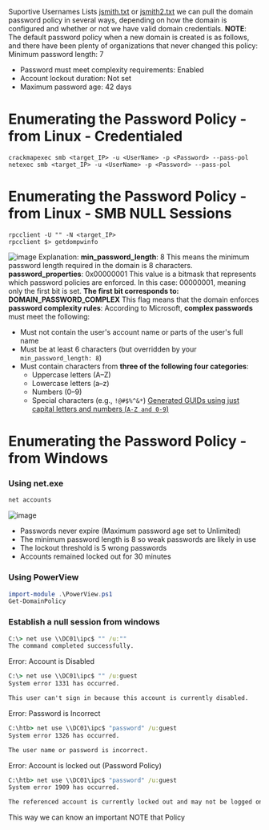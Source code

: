 Suportive Usernames Lists [jsmith.txt](https://github.com/insidetrust/statistically-likely-usernames/blob/master/jsmith.txt) or [jsmith2.txt](https://github.com/insidetrust/statistically-likely-usernames/blob/master/jsmith2.txt)
 we can pull the domain password policy in several ways, depending on how the domain is configured and whether or not we have valid domain credentials.
 **NOTE**: The default password policy when a new domain is created is as follows, and there have been plenty of organizations that never changed this policy:
Minimum password length:	7
- Password must meet complexity requirements:	Enabled
- Account lockout duration:	Not set
- Maximum password age:	42 days

 # Enumerating the Password Policy - from Linux - Credentialed
 ```shell
crackmapexec smb <target_IP> -u <UserName> -p <Password> --pass-pol
netexec smb <target_IP> -u <UserName> -p <Password> --pass-pol
```
# Enumerating the Password Policy - from Linux - SMB NULL Sessions
```shell
rpcclient -U "" -N <target_IP>
rpcclient $> getdompwinfo
```
![image](https://github.com/user-attachments/assets/e2004298-1093-4322-80fc-c823e86ac78e)
Explanation:
**min_password_length**: 8
This means the minimum password length required in the domain is 8 characters.
**password_properties**: 0x00000001
This value is a bitmask that represents which password policies are enforced. In this case:
00000001, meaning only the first bit is set.
**The first bit corresponds to: DOMAIN_PASSWORD_COMPLEX**
This flag means that the domain enforces **password complexity rules**:
According to Microsoft, **complex passwords** must meet the following:
- Must not contain the user's account name or parts of the user's full name
- Must be at least 6 characters (but overridden by your `min_password_length: 8`)
- Must contain characters from **three of the following four categories**:
    - Uppercase letters (A–Z)
    - Lowercase letters (a–z)
    - Numbers (0–9)
    - Special characters (e.g., `!@#$%^&*`)
[Generated GUIDs using just capital letters and numbers (`A-Z and 0-9`)](https://github.com/MGamalCYSEC/Active-Directory-Enumeration-and-Attacks/blob/main/Automation/Generated_GUIDs.sh)
# Enumerating the Password Policy - from Windows
### Using net.exe
```cmd
net accounts
```
![image](https://github.com/user-attachments/assets/5c5f59b1-d85b-41ab-9892-05749a197c69)
- Passwords never expire (Maximum password age set to Unlimited)
- The minimum password length is 8 so weak passwords are likely in use
- The lockout threshold is 5 wrong passwords
- Accounts remained locked out for 30 minutes
### Using PowerView
```powershell
import-module .\PowerView.ps1
Get-DomainPolicy
```
### Establish a null session from windows
```cmd
C:\> net use \\DC01\ipc$ "" /u:""
The command completed successfully.
```
Error: Account is Disabled
```cmd
C:\> net use \\DC01\ipc$ "" /u:guest
System error 1331 has occurred.

This user can't sign in because this account is currently disabled.
```
Error: Password is Incorrect
```cmd
C:\htb> net use \\DC01\ipc$ "password" /u:guest
System error 1326 has occurred.

The user name or password is incorrect.
```
Error: Account is locked out (Password Policy)
```cmd
C:\htb> net use \\DC01\ipc$ "password" /u:guest
System error 1909 has occurred.

The referenced account is currently locked out and may not be logged on to.
```
This way we can know an important NOTE that Policy
